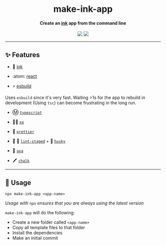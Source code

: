 <h1 align="center">
  make-ink-app
</h1>
<h4 align="center">
    Create an <a href="https://github.com/vadimdemedes/ink">ink</a> app from the command line
</h4>

<div align="center">
  <img src="https://badgen.net/npm/v/make-ink-app?icon=npm" />
  <img src="https://badgen.net/github/last-commit/sajmoni/make-ink-app?icon=github" />
</div>

---

## :sparkles: Features

- :octopus: [ink](https://github.com/vadimdemedes/ink)

- :atom: [react](https://github.com/facebook/react)

- :zap: [esbuild](https://github.com/evanw/esbuild)

Uses `esbuild` since it's very fast. Waiting >1s for the app to rebuild in development (Using `tsc`) can become frustrating in the long run.

- :m: [`typescript`](https://github.com/microsoft/TypeScript)

- :policeman: [`xo`](https://github.com/xojs/xo)

- :nail_care: [`prettier`](https://github.com/prettier/prettier)

- :no_entry_sign: :poop: [`lint-staged`](https://github.com/okonet/lint-staged) + :dog: [`husky`](https://github.com/typicode/husky)

- :straight_ruler: [`ava`](https://github.com/avajs/ava)

- :crayon: [`chalk`](https://github.com/chalk/chalk)

---

## :wrench: Usage

```
npx make-ink-app <app-name>
```

_Usage with `npx` ensures that you are always using the latest version_

`make-ink-app` will do the following:

- Create a new folder called `<app-name>`
- Copy all template files to that folder
- Install the dependencies
- Make an initial commit
